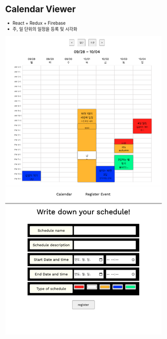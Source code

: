 # Calendar Viewer

- React + Redux + Firebase
- 주, 일 단위의 일정을 등록 및 시각화

![](./public/main.png)
![](./public/form.png)
